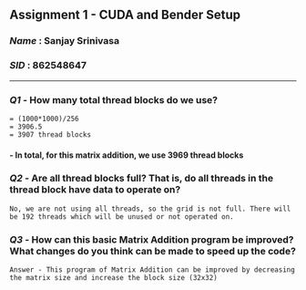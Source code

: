 ## Assignment 1 - CUDA and Bender Setup

### _Name_ : Sanjay Srinivasa
### _SID_ : 862548647

---------------------------------------------

### _Q1_ - How many total thread blocks do we use?
```
= (1000*1000)/256 
= 3906.5
= 3907 thread blocks
``` 
####  - In total, for this matrix addition, we use 3969 thread blocks

### _Q2_ - Are all thread blocks full? That is, do all threads in the thread block have data to operate on?
``` 
No, we are not using all threads, so the grid is not full. There will be 192 threads which will be unused or not operated on.
```

### _Q3_ - How can this basic Matrix Addition program be improved? What changes do you think can be made to speed up the code?
``` 
Answer - This program of Matrix Addition can be improved by decreasing the matrix size and increase the block size (32x32)
```

